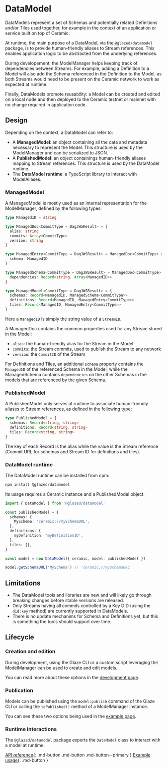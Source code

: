 # DataModel

DataModels represent a set of Schemas and potentially related Definitions and/or Tiles used together, for example in the context of an application or service built on top of Ceramic.

At runtime, the main purpose of a DataModel, via the `@glazed/datamodel` package, is to provide human-friendly aliases to Stream references. This enables application logic to be abstracted from the underlying references.

During developement, the ModelManager helps keeping track of dependencies between Streams. For example, adding a Definition to a Model will also add the Schema referenced in the Definition to the Model, as both Streams would need to be present on the Ceramic network to work as expected at runtime.

Finally, DataModels promote reusability: a Model can be created and edited on a local node and then deployed to the Ceramic testnet or mainnet with no change required in application code.

## Design

Depending on the context, a DataModel can refer to:

- A **ManagedModel**: an object containing all the data and metadata necessary to represent the Model. This structure is used by the ModelManager and can be serialized to JSON.
- A **PublishedModel**: an object containings human-friendly aliases mapping to Stream references. This structure is used by the DataModel runtime.
- The **DataModel runtime**: a TypeScript library to interact with ModelAliases.

### ManagedModel

A ManagedModel is mostly used as an internal representation for the ModelManager, defined by the following types:

```ts
type ManagedID = string

type ManagedDoc<CommitType = DagJWSResult> = {
  alias: string
  commits: Array<CommitType>
  version: string
}

type ManagedEntry<CommitType = DagJWSResult> = ManagedDoc<CommitType> & {
  schema: ManagedID
}

type ManagedSchema<CommitType = DagJWSResult> = ManagedDoc<CommitType> & {
  dependencies: Record<string, Array<ManagedID>>
}

type ManagedModel<CommitType = DagJWSResult> = {
  schemas: Record<ManagedID, ManagedSchema<CommitType>>
  definitions: Record<ManagedID, ManagedEntry<CommitType>>
  tiles: Record<ManagedID, ManagedEntry<CommitType>>
}
```

Here a `ManagedID` is simply the string value of a `StreamID`.

A ManagedDoc contains the common properties used for any Stream stored in the Model:

- `alias`: the human-friendly alias for the Stream in the Model
- `commits`: the Stream commits, used to publish the Stream to any network
- `version`: the `CommitID` of the Stream

For Definitions and Tiles, an additional `schema` property contains the `ManagedID` of the referenced Schema in the Model, while the ManagedSchema contains `dependencies` on the other Schemas in the models that are referenced by the given Schema.

### PublishedModel

A PublishedModel only serves at runtime to associate human-friendly aliases to Stream references, as defined in the following type:

```ts
type PublishedModel = {
  schemas: Record<string, string>
  definitions: Record<string, string>
  tiles: Record<string, string>
}
```

The key of each Record is the alias while the value is the Stream reference (Commit URL for schemas and Stream ID for definitions and tiles).

### DataModel runtime

The DataModel runtime can be installed from npm:

```sh
npm install @glazed/datamodel
```

Its usage requires a Ceramic instance and a PublishedModel object:

```ts
import { DataModel } from '@glazed/datamodel'

const publishedModel = {
  schemas: {
    MySchema: 'ceramic://mySchemaURL',
  },
  definitions: {
    myDefinition: 'myDefinitionID',
  },
  tiles: {},
}

const model = new DataModel({ ceramic, model: publishedModel })

model.getSchemaURL('MySchema') // 'ceramic://mySchemaURL'
```

## Limitations

- The DataModel tools and libraries are new and will likely go through breaking changes before stable versions are released.
- Only Streams having all commits controlled by a Key DID (using the `did:key` method) are currently supported in DataModels.
- There is no update mechanims for Schema and Definitions yet, but this is something the tools should support over time.

## Lifecycle

### Creation and edition

During development, using the Glaze CLI or a custom script leveraging the ModelManager can be used to create and edit models.

You can read more about these options in the [development page](development.md).

### Publication

Models can be published using the `model:publish` command of the Glaze CLI or calling the `toPublished()` method of a ModelManager instance.

You can see these two options being used in the [example page](example.md#4-deployment-for-runtime).

### Runtime interactions

The `@glazed/datamodel` package exports the `DataModel` class to interact with a model at runtime.

[API reference](../../reference/glaze/classes/datamodel.DataModel.md){: .md-button .md-button .md-button--primary } [Example usage](example.md#5-runtime-usage){: .md-button }

<br /><br /><br />
